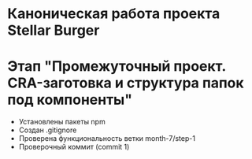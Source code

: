 # Каноническая работа проекта Stellar Burger 
# Этап "Промежуточный проект. CRA-заготовка и структура папок под компоненты"

* Установлены пакеты npm
* Создан .gitignore
* Проверена функциональность ветки month-7/step-1
* Проверочный коммит (commit 1)